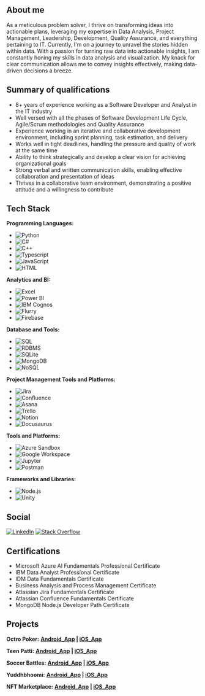 ## About me
As a meticulous problem solver, I thrive on transforming ideas into actionable plans, leveraging my expertise in Data Analysis, Project Management, Leadership, Development, Quality Assurance, and everything pertaining to IT. Currently, I'm on a journey to unravel the stories hidden within data. With a passion for turning raw data into actionable insights, I am constantly honing my skills in data analysis and visualization. My knack for clear communication allows me to convey insights effectively, making data-driven decisions a breeze.

## Summary of qualifications
- 8+ years of experience working as a Software Developer and Analyst in the IT industry 
- Well versed with all the phases of Software Development Life Cycle, Agile/Scrum methodologies and Quality Assurance
- Experience working in an iterative and collaborative development environment, including sprint planning, task estimation, and delivery 
- Works well in tight deadlines, handling the pressure and quality of work at the same time
- Ability to think strategically and develop a clear vision for achieving organizational goals
- Strong verbal and written communication skills, enabling effective collaboration and presentation of ideas
- Thrives in a collaborative team environment, demonstrating a positive attitude and a willingness to contribute

## Tech Stack
**Programming Languages:**
 - ![Python](https://img.shields.io/badge/Python-blue?logo=python&logoColor=white&style=flat-square)
 - ![C#](https://img.shields.io/badge/C%23-purple?logo=c-sharp&logoColor=white&style=flat-square)
 - ![C++](https://img.shields.io/badge/C%2B%2B-blue?logo=c%2B%2B&logoColor=white&style=flat-square)
 - ![Typescript](https://img.shields.io/badge/Typescript-blue?logo=typescript&logoColor=white&style=flat-square)
 - ![JavaScript](https://img.shields.io/badge/JavaScript-yellow?logo=javascript&logoColor=white&style=flat-square)
 - ![HTML](https://img.shields.io/badge/HTML-red?logo=html5&logoColor=white&style=flat-square)

**Analytics and BI:**
- ![Excel](https://img.shields.io/badge/Excel-green?logo=microsoft-excel&logoColor=white&style=flat-square)
- ![Power BI](https://img.shields.io/badge/Power%20BI-orange?logo=power-bi&logoColor=white&style=flat-square)
- ![IBM Cognos](https://img.shields.io/badge/IBM%20Cognos-blue?logo=ibm&logoColor=white&style=flat-square)
- ![Flurry](https://img.shields.io/badge/Flurry-green?logo=flurry&logoColor=white&style=flat-square)
- ![Firebase](https://img.shields.io/badge/Firebase-yellow?logo=firebase&logoColor=white&style=flat-square)

**Database and Tools:**
 - ![SQL](https://img.shields.io/badge/SQL-orange?logo=sql&logoColor=white&style=flat-square)
 - ![RDBMS](https://img.shields.io/badge/RDBMS-blue?logo=mysql&logoColor=white&style=flat-square)
 - ![SQLite](https://img.shields.io/badge/SQLite-blue?logo=sqlite&logoColor=white&style=flat-square)
 - ![MongoDB](https://img.shields.io/badge/MongoDB-green?logo=mongodb&logoColor=white&style=flat-square)
 - ![NoSQL](https://img.shields.io/badge/NoSQL-green?logo=mongodb&logoColor=white&style=flat-square)

**Project Management Tools and Platforms:**
 - ![Jira](https://img.shields.io/badge/Jira-blue?logo=jira&logoColor=white&style=flat-square)
 - ![Confluence](https://img.shields.io/badge/Confluence-blue?logo=confluence&logoColor=white&style=flat-square)
 - ![Asana](https://img.shields.io/badge/Asana-blue?logo=asana&logoColor=white&style=flat-square)
 - ![Trello](https://img.shields.io/badge/Trello-blue?logo=trello&logoColor=white&style=flat-square)
 - ![Notion](https://img.shields.io/badge/Notion-black?logo=notion&logoColor=white&style=flat-square)
 - ![Docusaurus](https://img.shields.io/badge/Docusaurus-blue?logo=docusaurus&logoColor=white&style=flat-square)

**Tools and Platforms:**   
- ![Azure Sandbox](https://img.shields.io/badge/Azure%20Sandbox-blue?logo=microsoft-azure&logoColor=white&style=flat-square)  
- ![Google Workspace](https://img.shields.io/badge/Google%20Workspace-blue?logo=google&logoColor=white&style=flat-square)  
- ![Jupyter](https://img.shields.io/badge/Jupyter-orange?logo=jupyter&logoColor=white&style=flat-square)
- ![Postman](https://img.shields.io/badge/Postman-orange?logo=postman&logoColor=white&style=flat-square)

**Frameworks and Libraries:**
- ![Node.js](https://img.shields.io/badge/Node.js-green?logo=node.js&logoColor=white&style=flat-square)
- ![Unity](https://img.shields.io/badge/Unity-gray?logo=unity&logoColor=white&style=flat-square)

## Social
[![LinkedIn](https://img.shields.io/badge/LinkedIn-blue?logo=linkedin&logoColor=white&style=flat-square)](https://www.linkedin.com/in/sirijan/)
[![Stack Overflow](https://img.shields.io/badge/Stack%20Overflow-white?logo=stackoverflow&logoColor=orange&style=flat-square)](https://stackoverflow.com/users/6891294/sirijan)

## Certifications
- Microsoft Azure AI Fundamentals Professional Certificate 
- IBM Data Analyst Professional Certificate
- IDM Data Fundamentals Certificate
- Business Analysis and Process Management Certificate
- Atlassian Jira Fundamentals Certificate
- Atlassian Confluence Fundamentals Certificate
- MongoDB Node.js Developer Path Certificate

## Projects
**Octro Poker:** **[Android_App](https://play.google.com/store/apps/details?id=com.octro.pokerlive) | [iOS_App](https://apps.apple.com/in/app/poker-live-3d-texas-holdem/id1018155306)**

**Teen Patti:** **[Android_App](https://play.google.com/store/apps/details?id=com.octro.teenpatti) | [iOS_App](https://apps.apple.com/in/app/teen-patti-by-octro/id653418482)**

**Soccer Battles:** **[Android_App](https://play.google.com/store/apps/details?id=com.octro.soccerpunch) | [iOS_App](https://apps.apple.com/in/app/soccer-battles/id1377541018)**

**Yuddhbhoomi:** **[Android_App](https://play.google.com/store/apps/details?id=com.octro.mahayodha) | [iOS_App](https://apps.apple.com/in/app/yuddhbhoomi-the-epic-war-land/id1021193728)**

**NFT Marketplace:** **[Android_App](https://play.google.com/store/apps/details?id=com.newworldinc.io) | [iOS_App](https://apps.apple.com/us/app/new-world/id1621340241)**
